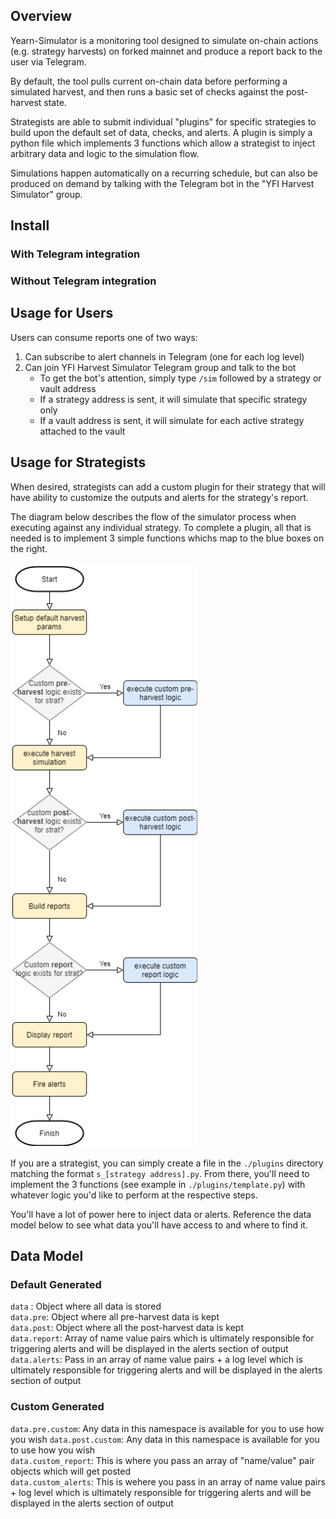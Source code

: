 ## Overview
Yearn-Simulator is a monitoring tool designed to simulate on-chain actions (e.g. strategy harvests) on forked mainnet and produce a report back to the user via Telegram.

By default, the tool pulls current on-chain data before performing a simulated harvest, and then runs a basic set of checks against the post-harvest state.

Strategists are able to submit individual "plugins" for specific strategies to build upon the default set of data, checks, and alerts. A plugin is simply a python file which implements 3  functions which allow a strategist to inject arbitrary data and logic to the simulation flow.

Simulations happen automatically on a recurring schedule, but can also be produced on demand by talking with the Telegram bot in the "YFI Harvest Simulator" group.

## Install
### With Telegram integration
### Without Telegram integration

## Usage for Users
Users can consume reports one of two ways:
1. Can subscribe to alert channels in Telegram (one for each log level) 
1. Can join YFI Harvest Simulator Telegram group and talk to the bot
    - To get the bot's attention, simply type `/sim` followed by a strategy or vault address
    - If a strategy address is sent, it will simulate that specific strategy only
    - If a vault address is sent, it will simulate for each active strategy attached to the vault

## Usage for Strategists
When desired, strategists can add a custom plugin for their strategy that will have ability to customize the outputs and alerts for the strategy's report.

The diagram below describes the flow of the simulator process when executing against any individual strategy. To complete a plugin, all that is needed is to implement 3 simple functions whichs map to the blue boxes on the right.

![](2021-07-10-14-47-05.png)

If you are a strategist, you can simply create a file in the `./plugins` directory matching the format `s_[strategy address].py`. From there, you'll need to implement the 3 functions (see example in `./plugins/template.py`) with whatever logic you'd like to perform at the respective steps.

You'll have a lot of power here to inject data or alerts. Reference the data model below to see what data you'll have access to and where to find it.


## Data Model
### Default Generated
`data`  : Object where all data is stored  
`data.pre`: Object where all pre-harvest data is kept  
`data.post`: Object where all the post-harvest data is kept   
`data.report`: Array of name value pairs which is ultimately responsible for triggering alerts and will be displayed in the alerts section of output  
`data.alerts`: Pass in an array of name value pairs + a log level which is ultimately responsible for triggering alerts and will be displayed in the alerts section of output 

### Custom Generated
`data.pre.custom`: Any data in this namespace is available for you to use how you wish
`data.post.custom`: Any data in this namespace is available for you to use how you wish  
`data.custom_report`: This is where you pass an array of "name/value" pair objects which will get posted  
`data.custom_alerts`: This is wehere you pass in an array of name value pairs + log level which is ultimately responsible for triggering alerts and will be displayed in the alerts section of output 